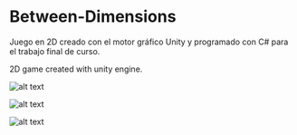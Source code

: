 # Between-Dimensions

Juego en 2D creado con el motor gráfico Unity y programado con C# para el trabajo final de curso.

2D game created with unity engine.

![alt text](https://i.imgur.com/9cvUXfM.png)

![alt text](https://i.imgur.com/jIU4J5i.png)

![alt text](https://i.imgur.com/XkWb45l.png)
